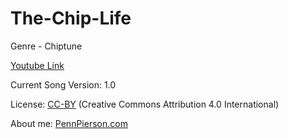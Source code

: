 # The-Chip-Life
Genre - Chiptune

[Youtube Link](https://www.youtube.com/watch?v=gVh3ILZEoTE&list=PLye9mcKwe2zy3KW8uK_3F7HVMjJjdqSqU&index=18)

Current Song Version: 1.0

License: [CC-BY](http://creativecommons.org/licenses/by/4.0/) (Creative Commons Attribution 4.0 International)

About me: [PennPierson.com](http://pennpierson.com/)